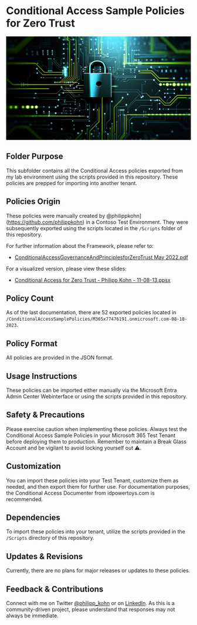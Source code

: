# Conditional Access Sample Policies for Zero Trust

![Alt text](readme_headline.png)

## Folder Purpose
This subfolder contains all the Conditional Access policies exported from my lab environment using the scripts provided in this repository. These policies are prepped for importing into another tenant.

## Policies Origin
These policies were manually created by @philippkohn](https://github.com/philippkohn) in a Contoso Test Environment. They were subsequently exported using the scripts located in the `/Scripts` folder of this repository.

For further information about the Framework, please refer to:
- [ConditionalAccessGovernanceAndPrinciplesforZeroTrust May 2022.pdf](<../ConditionalAccessGovernanceAndPrinciplesforZeroTrust May 2022.pdf>)

For a visualized version, please view these slides:
- [Conditional Access for Zero Trust - Philipp Kohn - 11-08-13.ppsx](<https://view.officeapps.live.com/op/view.aspx?src=https%3A%2F%2Fraw.githubusercontent.com%2Fphilippkohn%2FConditionalAccessforZeroTrustResources%2Fmain%2FConditional%2520Access%2520for%2520Zero%2520Trust%2520-%2520Philipp%2520Kohn%2520-%252011-08-13.ppsx&wdOrigin=BROWSELINK>)

## Policy Count
As of the last documentation, there are 52 exported policies located in `/ConditionalAccessSamplePolicies/M365x77476191.onmicrosoft.com-08-18-2023`.

## Policy Format
All policies are provided in the JSON format.

## Usage Instructions
These policies can be imported either manually via the Microsoft Entra Admin Center Webinterface or using the scripts provided in this repository.

## Safety & Precautions 
Please exercise caution when implementing these policies. Always test the Conditional Access Sample Policies in your Microsoft 365 Test Tenant before deploying them to production. Remember to maintain a Break Glass Account and be vigilant to avoid locking yourself out ⚠️.

## Customization
You can import these policies into your Test Tenant, customize them as needed, and then export them for further use. For documentation purposes, the Conditional Access Documenter from idpowertoys.com is recommended.

## Dependencies
To import these policies into your tenant, utilize the scripts provided in the `/Scripts` directory of this repository.

## Updates & Revisions
Currently, there are no plans for major releases or updates to these policies.

## Feedback & Contributions
Connect with me on Twitter [@philipp_kohn](https://twitter.com/philipp_kohn) or on [LinkedIn](https://www.linkedin.com/in/philippkohn/). As this is a community-driven project, please understand that responses may not always be immediate.
